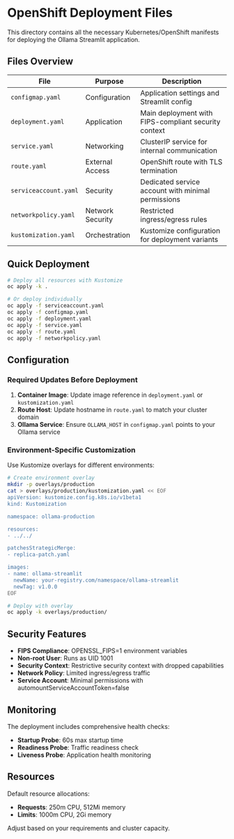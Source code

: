 # OpenShift Deployment Files

This directory contains all the necessary Kubernetes/OpenShift manifests for deploying the Ollama Streamlit application.

## Files Overview

| File | Purpose | Description |
|------|---------|-------------|
| `configmap.yaml` | Configuration | Application settings and Streamlit config |
| `deployment.yaml` | Application | Main deployment with FIPS-compliant security context |
| `service.yaml` | Networking | ClusterIP service for internal communication |
| `route.yaml` | External Access | OpenShift route with TLS termination |
| `serviceaccount.yaml` | Security | Dedicated service account with minimal permissions |
| `networkpolicy.yaml` | Network Security | Restricted ingress/egress rules |
| `kustomization.yaml` | Orchestration | Kustomize configuration for deployment variants |

## Quick Deployment

```bash
# Deploy all resources with Kustomize
oc apply -k .

# Or deploy individually
oc apply -f serviceaccount.yaml
oc apply -f configmap.yaml
oc apply -f deployment.yaml
oc apply -f service.yaml
oc apply -f route.yaml
oc apply -f networkpolicy.yaml
```

## Configuration

### Required Updates Before Deployment

1. **Container Image**: Update image reference in `deployment.yaml` or `kustomization.yaml`
2. **Route Host**: Update hostname in `route.yaml` to match your cluster domain
3. **Ollama Service**: Ensure `OLLAMA_HOST` in `configmap.yaml` points to your Ollama service

### Environment-Specific Customization

Use Kustomize overlays for different environments:

```bash
# Create environment overlay
mkdir -p overlays/production
cat > overlays/production/kustomization.yaml << EOF
apiVersion: kustomize.config.k8s.io/v1beta1
kind: Kustomization

namespace: ollama-production

resources:
- ../../

patchesStrategicMerge:
- replica-patch.yaml

images:
- name: ollama-streamlit
  newName: your-registry.com/namespace/ollama-streamlit
  newTag: v1.0.0
EOF

# Deploy with overlay
oc apply -k overlays/production/
```

## Security Features

- **FIPS Compliance**: OPENSSL_FIPS=1 environment variables
- **Non-root User**: Runs as UID 1001
- **Security Context**: Restrictive security context with dropped capabilities
- **Network Policy**: Limited ingress/egress traffic
- **Service Account**: Minimal permissions with automountServiceAccountToken=false

## Monitoring

The deployment includes comprehensive health checks:

- **Startup Probe**: 60s max startup time
- **Readiness Probe**: Traffic readiness check
- **Liveness Probe**: Application health monitoring

## Resources

Default resource allocations:

- **Requests**: 250m CPU, 512Mi memory
- **Limits**: 1000m CPU, 2Gi memory

Adjust based on your requirements and cluster capacity.